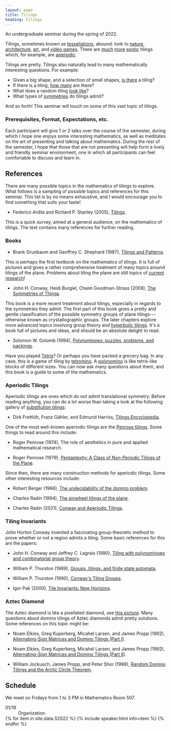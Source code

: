 ```yaml
---
layout: page
title: Tilings
heading: Tilings
---
```

<span class="subheading">An undergraduate seminar during the spring of 2022.</span>

Tilings, sometimes known as [tessellations](https://en.wikipedia.org/wiki/Tessellation),
abound: look to
[nature](https://www.science.org/do/10.1126/science.aag0001/full/cc_sunflower_16x9.jpg),
[architecture](https://physicsworld.com/a/islamic-quasicrystals-predate-penrose-tiles/),
[art](https://mcescher.com/gallery/symmetry/), and
[video games](https://upload.wikimedia.org/wikipedia/commons/9/9c/Typical_Tetris_Game.svg).
There are
[much](https://upload.wikimedia.org/wikipedia/commons/c/cb/P5-type15-chiral_coloring.png)
[more](https://upload.wikimedia.org/wikipedia/commons/1/1a/Penrose_Tiling_%28Rhombi%29.svg)
[exotic](https://upload.wikimedia.org/wikipedia/commons/1/12/Pinwheel_3.jpg)
tilings which, for example, are
[aperiodic](https://en.wikipedia.org/wiki/Aperiodic_tiling).

Tilings are pretty. Tilings also naturally lead to many mathematically
interesting questions. For example:

  - Given a big shape, and a selection of small shapes,
  [is there](https://en.wikipedia.org/wiki/Mutilated_chessboard_problem) a tiling?
  - If there is a tiling,
  [how many](https://en.wikipedia.org/wiki/Domino_tiling#Counting_tilings_of_regions)
  are there?
  - What does a random tiling
  [look like](https://upload.wikimedia.org/wikipedia/commons/5/5f/Aztec_diamond%2C_n%3D50.jpg)?
  - What types of
  [symmetries](https://en.wikipedia.org/wiki/Wallpaper_group) do tilings admit?

And so forth! This seminar will touch on some of this vast topic of tilings.


### Prerequisites, Format, Expectations, etc.

Each participant will give 1 or 2 talks over the course of the semester, during
which I hope one enjoys some interesting mathematics, as well as meditates on
the art of presenting and talking about mathematics. During the rest of the
semester, I hope that those that are not presenting will help form a lively and
friendly seminar environment, one in which all participants can feel comfortable
to discuss and learn in.

## References

There are many possible topics in the mathematics of tilings to explore. What
follows is a sampling of possible topics and references for this seminar. This
list is by no means exhaustive, and I would encourage you to find something that
suits your taste!

* Federico Ardila and Richard P. Stanley (2005),
  [Tilings][Stanley].

This is a quick survey, aimed at a general audience, on the mathematics of
tilings. The text contains many references for further reading.

### Books

* Brank Grunbaum and Geoffrey C. Shephard (1987),
[Tilings and Patterns][GS].

This is perhaps the first textbook on the mathematics of tilings. It is full of
pictures and gives a rather comprehensive treatment of many topics around
tilings of the plane. Problems about tiling the plane are still topics of
[current research](https://www.quantamagazine.org/pentagon-tiling-proof-solves-century-old-math-problem-20170711/)!

* John H. Conway, Heidi Burgiel, Chaim Goodman-Strass (2008),
[The Symmetries of Things][CBGS].

This book is a more recent treatment about tilings, especially in regards to the
symmetries they admit. The first part of this book gives a pretty and
gentle classification of the possible symmetry groups of plane
tilings---otherwise known as crystallographic groups. The later chapters explore
more advanced topics involving group theory and
[hyperbolic tilings](https://en.wikipedia.org/wiki/Uniform_tilings_in_hyperbolic_plane).
It's a book full of pictures and ideas, and should be an absolute delight to
read.

* Solomon W. Golomb (1994),
[Polynominoes: puzzles, problems, and packings][Golomb].

Have you played [Tetris](https://en.wikipedia.org/wiki/Tetris)? Or perhaps you
have packed a grocery bag. In any case, this is a game
of tiling by [tetromino](https://en.wikipedia.org/wiki/Tetromino). A
[polynomino](https://en.wikipedia.org/wiki/Polyomino) is like tetris-like blocks
of different sizes. You can now ask many questions about them, and this book is
a guide to some of the mathematics.

### Aperiodic Tilings

Aperiodic tilings are ones which do not admit translational symmetry. Before
reading anything, you can do a lot worse than taking a look at the following
gallery of
[substitution tilings](https://en.wikipedia.org/wiki/Substitution_tiling):

* Dirk Frettlöh, Franz Gähler, and Edmund Harriss,
[Tilings Encyclopedia](https://tilings.math.uni-bielefeld.de/).

One of the most well-known aperiodic tilings are the
[Penrose tilings](https://en.wikipedia.org/wiki/Penrose_tiling). Some things to
read around this include:

* Roger Penrose (1974),
The role of aesthetics in pure and applied mathematical research.

* Roger Penrose (1979),
[Pentaplexity: A Class of Non-Periodic Tilings of the Plane][Penrose:Penta].

Since then, there are many construction methods for aperiodic tilings. Some
other interesting resources include:

* Robert Berger (1966),
[The undecidability of the domino problem][Berger].

* Charles Radin (1994),
[The pinwheel tilings of the plane][Radin:Pinwheel].

* Charles Radin (2021),
[Conway and Aperiodic Tilings][Radin:Survey].


### Tiling Invariants

John Horton Conway invented a fascinating group-theoretic method to prove
whether or not a region admits a tiling. Some basic references for this are the
papers:

* John H. Conway and Jeffrey C. Lagrais (1990),
[Tiling with polynominoes and combinatorial group theory][CL].

* William P. Thurston (1989),
[Groups, tilings, and finite state automata][Thurston:Lectures].

* William P. Thurston (1990),
[Conway's Tiling Groups][Thurston].

* Igor Pak (2000),
[Tile Invariants: New Horizons][Pak].

### Aztec Diamond

The Aztec diamond is like a pixellated diamond, see [this
picture](https://upload.wikimedia.org/wikipedia/commons/a/a6/Diamant_azteque.svg).
Many questions about domino tilings of Aztec diamonds admit pretty solutions.
Some references on this topic might be:

* Noam Elkies, Greg Kuperberg, Micahel Larsen, and James Propp (1992),
[Alternating-Sign Matrices and Domino Tilings (Part I)][EKLPI].

* Noam Elkies, Greg Kuperberg, Micahel Larsen, and James Propp (1992),
[Alternating-Sign Matrices and Domino Tilings (Part II)][EKLPII].

* William Jockusch, James Propp, and Peter Shor (1998),
[Random Domino Tilings and the Arctic Circle Theorem][JPS].


## Schedule

We meet on Fridays from 1 to 3 PM in Mathematics Room 507.


<dl>
<dt>01/19</dt>
<dd>Organization.</dd>
{% for item in site.data.S2022 %}
{% include speaker.html info=item %}
{% endfor %}
</dl>

[Stanley]: <https://arxiv.org/pdf/math/0501170.pdf>
[Thurston]: <https://www.jstor.org/stable/2324578>
[Pak]: <https://www.math.ucla.edu/~pak/papers/tilesurvey.pdf>
[CL]: <https://www.sciencedirect.com/science/article/pii/0097316590900574>
[Radin]: <https://clio.columbia.edu/catalog/13379121>
[GS]: <https://clio.columbia.edu/catalog/498467>
[CBGS]: <https://clio.columbia.edu/catalog/12292202>
[Golomb]: <https://clio.columbia.edu/catalog/SCSB-8554263>
[Penrose:Penta]: <https://link.springer.com/article/10.1007%2FBF03024384>
[Radin:Survey]: <https://link.springer.com/article/10.1007%2Fs00283-020-10038-6>
[Berger]: <https://clio.columbia.edu/catalog/11253834>
[Radin:Pinwheel]: <https://www.jstor.org/stable/2118575>
[Thurston:Lectures]: <http://timo.jolivet.free.fr/docs/ThurstonLectNotes.pdf>
[EKLPI]: <https://link.springer.com/article/10.1023/A:1022420103267>
[EKLPII]: <https://www.emis.de/journals/JACO/Volume1_3/r261p9652890q1j7.fulltext.pdf>
[JPS]: <https://arxiv.org/abs/math/9801068>
